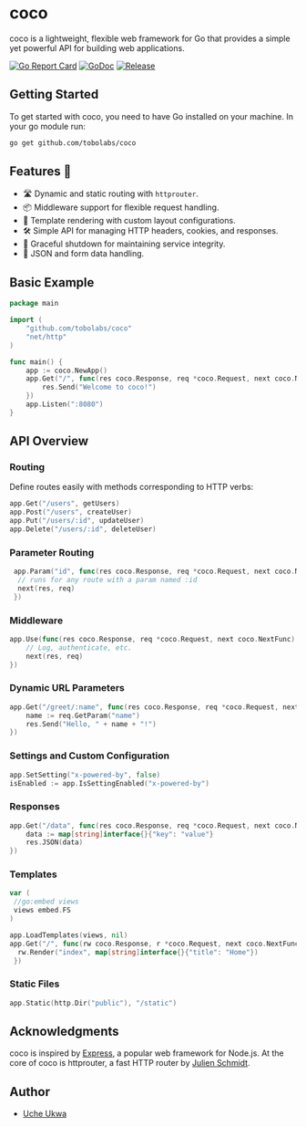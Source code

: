 
# coco

coco is a lightweight, flexible web framework for Go that provides a simple yet powerful API for building web applications.

[![Go Report Card](https://goreportcard.com/badge/github.com/tobolabs/coco?style=flat-square)](https://goreportcard.com/report/github.com/tobolabs/coco)
[![GoDoc](https://img.shields.io/badge/godoc-reference-blue.svg?style=flat-square)](http://godoc.org/github.com/tobolabs/coco)
[![Release](https://github.com/looterz/grimd/actions/workflows/release.yaml/badge.svg)](https://github.com/tobolabs/coco/releases)

## Getting Started

To get started with coco, you need to have Go installed on your machine. In your go module run:

```bash
go get github.com/tobolabs/coco
```

## Features 🚀

- 🛣️ Dynamic and static routing with `httprouter`.
- 📦 Middleware support for flexible request handling.
- 📑 Template rendering with custom layout configurations.
- 🛠️ Simple API for managing HTTP headers, cookies, and responses.
- 🔄 Graceful shutdown for maintaining service integrity.
- 🔄 JSON and form data handling.

## Basic Example

```go
package main

import (
    "github.com/tobolabs/coco"
    "net/http"
)

func main() {
    app := coco.NewApp()
    app.Get("/", func(res coco.Response, req *coco.Request, next coco.NextFunc) {
        res.Send("Welcome to coco!")
    })
    app.Listen(":8080")
}

```

## API Overview

### Routing

Define routes easily with methods corresponding to HTTP verbs:

```go
app.Get("/users", getUsers)
app.Post("/users", createUser)
app.Put("/users/:id", updateUser)
app.Delete("/users/:id", deleteUser)

```

### Parameter Routing

```go
 app.Param("id", func(res coco.Response, req *coco.Request, next coco.NextFunc, param string) {
  // runs for any route with a param named :id
  next(res, req)
 })
```

### Middleware

```go
app.Use(func(res coco.Response, req *coco.Request, next coco.NextFunc) {
    // Log, authenticate, etc.
    next(res, req)
})

```

### Dynamic URL Parameters

```go
app.Get("/greet/:name", func(res coco.Response, req *coco.Request, next coco.NextFunc) {
    name := req.GetParam("name")
    res.Send("Hello, " + name + "!")
})
```

### Settings and Custom Configuration

```go
app.SetSetting("x-powered-by", false)
isEnabled := app.IsSettingEnabled("x-powered-by")
```

### Responses

```go
app.Get("/data", func(res coco.Response, req *coco.Request, next coco.NextFunc) {
    data := map[string]interface{}{"key": "value"}
    res.JSON(data)
})
```

### Templates

```go
var (
 //go:embed views
 views embed.FS
)

app.LoadTemplates(views, nil)
app.Get("/", func(rw coco.Response, r *coco.Request, next coco.NextFunc) {
  rw.Render("index", map[string]interface{}{"title": "Home"})
 })
```

### Static Files

```go
app.Static(http.Dir("public"), "/static")
```

## Acknowledgments

coco is inspired by [Express](https://expressjs.com/), a popular web framework for Node.js.
At the core of coco is httprouter, a fast HTTP router by [Julien Schmidt](https://github.com/julienschmidt).

## Author

- [Uche Ukwa](https://github.com/noelukwa)
